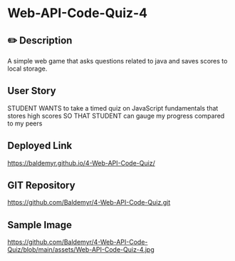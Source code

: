 # Web-API-Code-Quiz-4
## ✏️ Description
 A simple web game that asks questions related to java and saves scores to local storage.

 ## User Story
 STUDENT WANTS to take a timed quiz on JavaScript fundamentals that stores high scores
SO THAT STUDENT can gauge my progress compared to my peers

## Deployed Link
https://baldemyr.github.io/4-Web-API-Code-Quiz/

## GIT Repository
https://github.com/Baldemyr/4-Web-API-Code-Quiz.git

## Sample Image
https://github.com/Baldemyr/4-Web-API-Code-Quiz/blob/main/assets/Web-API-Code-Quiz-4.jpg